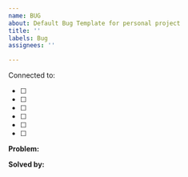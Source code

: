 ```yaml
---
name: BUG
about: Default Bug Template for personal project
title: ''
labels: Bug
assignees: ''

---
```


Connected to:

- [ ] 
- [ ] 
- [ ] 
- [ ] 
- [ ] 
- [ ] 

**Problem:**


**Solved by:**

